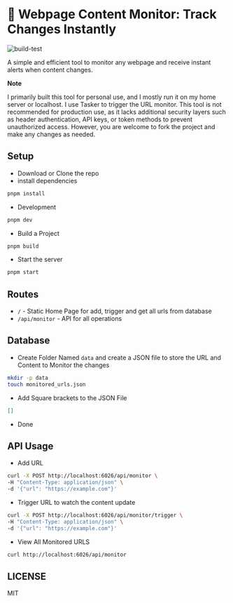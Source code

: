 # 📡 Webpage Content Monitor: Track Changes Instantly  

![build-test](https://github.com/mskian/webpage-content-monitor/workflows/build-test/badge.svg)  

A simple and efficient tool to monitor any webpage and receive instant alerts when content changes.  

**Note**  

I primarily built this tool for personal use, and I mostly run it on my home server or localhost. I use Tasker to trigger the URL monitor. This tool is not recommended for production use, as it lacks additional security layers such as header authentication, API keys, or token methods to prevent unauthorized access. However, you are welcome to fork the project and make any changes as needed.  

## Setup

- Download or Clone the repo
- install dependencies

```sh
pnpm install
```

- Development

```sh
pnpm dev
```

- Build a Project

```sh
pnpm build
```

- Start the server

```sh
pnpm start
```

## Routes

- `/` - Static Home Page for add, trigger and get all urls from database
- `/api/monitor` - API for all operations  

## Database

- Create Folder Named `data` and create a JSON file to store the URL and Content to Monitor the changes

```sh
mkdir -p data
touch monitored_urls.json
```

- Add Square brackets to the JSON File

```json
[]
```

- Done

## API Usage

- Add URL

```sh
curl -X POST http://localhost:6026/api/monitor \
-H "Content-Type: application/json" \
-d '{"url": "https://example.com"}'
```

- Trigger URL to watch the content update

```sh
curl -X POST http://localhost:6026/api/monitor/trigger \
-H "Content-Type: application/json" \
-d '{"url": "https://example.com"}'
```

- View All Monitored URLS

```sh
curl http://localhost:6026/api/monitor
```

## LICENSE

MIT
